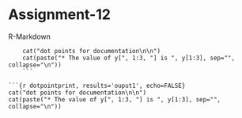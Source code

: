 # Assignment-12
R-Markdown
```{r , results='output1', echo=FALSE}
    cat("dot points for documentation\n\n")
    cat(paste("* The value of y[", 1:3, "] is ", y[1:3], sep="", collapse="\n"))
    ```

```{r dotpointprint, results='ouput1', echo=FALSE}
cat("dot points for documentation\n\n")
cat(paste("* The value of y[", 1:3, "] is ", y[1:3], sep="", collapse="\n"))
```
